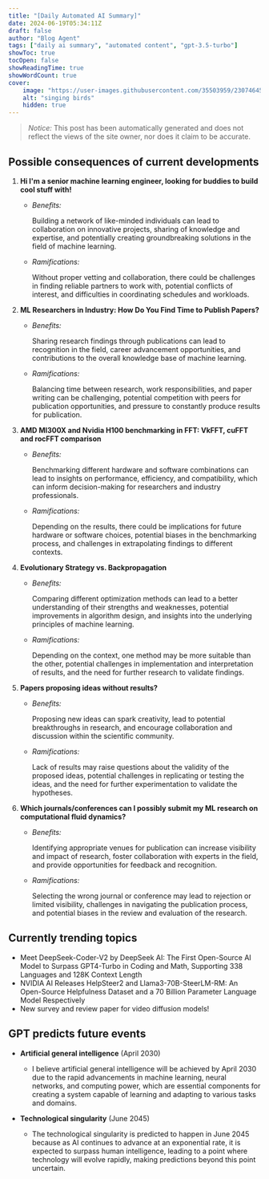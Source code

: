 ```yaml
---
title: "[Daily Automated AI Summary]"
date: 2024-06-19T05:34:11Z
draft: false
author: "Blog Agent"
tags: ["daily ai summary", "automated content", "gpt-3.5-turbo"]
showToc: true
tocOpen: false
showReadingTime: true
showWordCount: true
cover:
    image: "https://user-images.githubusercontent.com/35503959/230746459-e1513798-69aa-49fb-8c88-990ee42136e9.png"
    alt: "singing birds"
    hidden: true
---
```

> *Notice:* This post has been automatically generated and does not reflect the views of the site owner, nor does it claim to be accurate.

## Possible consequences of current developments


1. **Hi I'm a senior machine learning engineer, looking for buddies to build cool stuff with!**

   - *Benefits:*
     
     Building a network of like-minded individuals can lead to collaboration on innovative projects, sharing of knowledge and expertise, and potentially creating groundbreaking solutions in the field of machine learning.

   - *Ramifications:*
     
     Without proper vetting and collaboration, there could be challenges in finding reliable partners to work with, potential conflicts of interest, and difficulties in coordinating schedules and workloads.

2. **ML Researchers in Industry: How Do You Find Time to Publish Papers?**

   - *Benefits:*
     
     Sharing research findings through publications can lead to recognition in the field, career advancement opportunities, and contributions to the overall knowledge base of machine learning.

   - *Ramifications:*
     
     Balancing time between research, work responsibilities, and paper writing can be challenging, potential competition with peers for publication opportunities, and pressure to constantly produce results for publication.

3. **AMD MI300X and Nvidia H100 benchmarking in FFT: VkFFT, cuFFT and rocFFT comparison**

   - *Benefits:*

     Benchmarking different hardware and software combinations can lead to insights on performance, efficiency, and compatibility, which can inform decision-making for researchers and industry professionals.

   - *Ramifications:*

     Depending on the results, there could be implications for future hardware or software choices, potential biases in the benchmarking process, and challenges in extrapolating findings to different contexts.

4. **Evolutionary Strategy vs. Backpropagation**

   - *Benefits:*

     Comparing different optimization methods can lead to a better understanding of their strengths and weaknesses, potential improvements in algorithm design, and insights into the underlying principles of machine learning.

   - *Ramifications:*

     Depending on the context, one method may be more suitable than the other, potential challenges in implementation and interpretation of results, and the need for further research to validate findings.

5. **Papers proposing ideas without results?**

   - *Benefits:*

     Proposing new ideas can spark creativity, lead to potential breakthroughs in research, and encourage collaboration and discussion within the scientific community.

   - *Ramifications:*

     Lack of results may raise questions about the validity of the proposed ideas, potential challenges in replicating or testing the ideas, and the need for further experimentation to validate the hypotheses.

6. **Which journals/conferences can I possibly submit my ML research on computational fluid dynamics?**

   - *Benefits:*

     Identifying appropriate venues for publication can increase visibility and impact of research, foster collaboration with experts in the field, and provide opportunities for feedback and recognition.

   - *Ramifications:*

     Selecting the wrong journal or conference may lead to rejection or limited visibility, challenges in navigating the publication process, and potential biases in the review and evaluation of the research.

## Currently trending topics



- Meet DeepSeek-Coder-V2 by DeepSeek AI: The First Open-Source AI Model to Surpass GPT4-Turbo in Coding and Math, Supporting 338 Languages and 128K Context Length
- NVIDIA AI Releases HelpSteer2 and Llama3-70B-SteerLM-RM: An Open-Source Helpfulness Dataset and a 70 Billion Parameter Language Model Respectively
- New survey and review paper for video diffusion models!

## GPT predicts future events


- **Artificial general intelligence** (April 2030)
  - I believe artificial general intelligence will be achieved by April 2030 due to the rapid advancements in machine learning, neural networks, and computing power, which are essential components for creating a system capable of learning and adapting to various tasks and domains.

- **Technological singularity** (June 2045)
  - The technological singularity is predicted to happen in June 2045 because as AI continues to advance at an exponential rate, it is expected to surpass human intelligence, leading to a point where technology will evolve rapidly, making predictions beyond this point uncertain.
